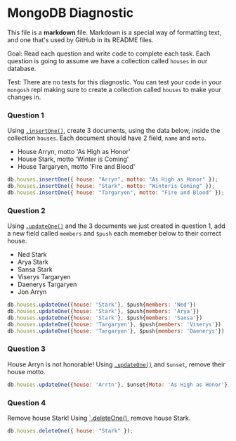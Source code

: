 # MongoDB Diagnostic

This file is a **markdown** file. Markdown is a special way of formatting text, and one that's used by GitHub in its README files.

Goal: Read each question and write code to complete each task. Each question is going to assume we have a collection called `houses` in our database.

Test: There are no tests for this diagnostic. You can test your code in your `mongosh` repl making sure to create a collection called `houses` to make your changes in.

### Question 1

Using [`.insertOne()`](https://www.mongodb.com/docs/manual/reference/method/db.collection.insertOne/), create 3 documents, using the data below, inside the collection `houses`. Each document should have 2 field, `name` and `moto`.

- House Arryn, motto 'As High as Honor'
- House Stark, motto 'Winter is Coming'
- House Targaryen, motto 'Fire and Blood'

```js
db.houses.insertOne({ house: "Arryn", motto: "As High as Honor" });
db.houses.insertOne({ house: "Stark", motto: "Winteris Coming" });
db.houses.insertOne({ house: "Targaryen", motto: "Fire and Blood" });
```

### Question 2

Using [`.updateOne()`](https://www.mongodb.com/docs/manual/reference/method/db.collection.updateOne/) and the 3 documents we just created in question 1, add a new field called `members` and `$push` each memeber below to their correct house.

- Ned Stark
- Arya Stark
- Sansa Stark
- Viserys Targaryen
- Daenerys Targaryen
- Jon Arryn

```js
db.houses.updateOne({house: 'Stark'}, $push{members: 'Ned'})
db.houses.updateOne({house: 'Stark'}, $push{members: 'Arya'})
db.houses.updateOne({house: 'Stark'}, $push{members: 'Sansa'})
db.houses.updateOne({house: 'Targaryen'}, $push{members: 'Viserys'})
db.houses.updateOne({house: 'Targaryen'}, $push{members: 'Daenerys'})
```

### Question 3

House Arryn is not honorable! Using [`.updateOne()`](https://www.mongodb.com/docs/manual/reference/method/db.collection.updateOne/) and `$unset`, remove their house motto.

```js
db.houses.updateOne({house: 'Arrtn'}, $unset{Moto: 'As High as Honor'})
```

### Question 4

Remove house Stark! Using [`.deleteOne()](https://www.mongodb.com/docs/manual/reference/method/db.collection.deleteOne/), remove house Stark.

```js
db.houses.deleteOne({ house: "Stark" });
```
